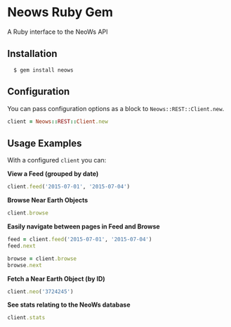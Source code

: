 # Neows Ruby Gem

A Ruby interface to the NeoWs API

## Installation

```
  $ gem install neows
```

## Configuration
You can pass configuration options as a block to `Neows::REST::Client.new`.

```ruby
client = Neows::REST::Client.new
```

## Usage Examples
With a configured `client` you can:

**View a Feed (grouped by date)**

```ruby
client.feed('2015-07-01', '2015-07-04')
```

**Browse Near Earth Objects**

```ruby
client.browse
```

**Easily navigate between pages in Feed and Browse**

```ruby
feed = client.feed('2015-07-01', '2015-07-04')
feed.next

browse = client.browse
browse.next
```

**Fetch a Near Earth Object (by ID)**

```ruby
client.neo('3724245')
```

**See stats relating to the NeoWs database**

```ruby
client.stats
```

